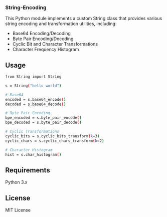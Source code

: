 ### String-Encoding

This Python module implements a custom String class that provides various string encoding and transformation utilities, including:
- Base64 Encoding/Decoding
- Byte Pair Encoding/Decoding
- Cyclic Bit and Character Transformations
- Character Frequency Histogram


## Usage
```bash
from String import String

s = String("hello world")

# Base64
encoded = s.base64_encode()
decoded = s.base64_decode()

# Byte Pair Encoding
bpe_encoded = s.byte_pair_encode()
bpe_decoded = s.byte_pair_decode()

# Cyclic Transformations
cyclic_bits = s.cyclic_bits_transform(k=3)
cyclic_chars = s.cyclic_chars_transform(k=2)

# Character Histogram
hist = s.char_histogram()
```


## Requirements
Python 3.x


## License
MIT License

